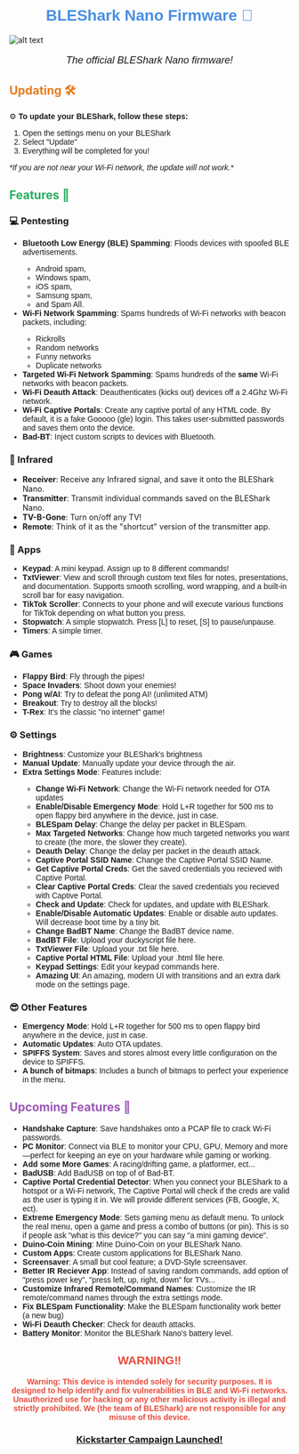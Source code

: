 <h1 align="center" style="color: #4A90E2; font-family: Arial, sans-serif;">
  BLEShark Nano Firmware 📶
</h1>

![alt text](https://github.com/grdashark/BLEShark/blob/main/Images/Alternative%20Angle%20for%20Main%20Image.png?raw=true)

<p align="center" style="font-family: Arial, sans-serif; font-size: 18px;">
 <i> The official BLEShark Nano firmware!</i>
</p>

## <span style="color: #E67E22;">Updating 🛠️</span>

<p style="font-family: Arial, sans-serif;">
  ⚙️ <strong>To update your BLEShark, follow these steps:</strong>
</p>
<ol style="font-family: Arial, sans-serif;">
  <li>Open the settings menu on your BLEShark</li>
  <li>Select "Update"</li>
  <li>Everything will be completed for you!</li>
</ol>
<p style="font-family: Arial, sans-serif; font-style: italic;">
  *If you are not near your Wi-Fi network, the update will not work.*
</p>

## <span style="color: #27AE60;">Features 🚀</span>

<h3><strong>💻 Pentesting</strong></h3>
<ul style="font-family: Arial, sans-serif;">
  <li><strong>Bluetooth Low Energy (BLE) Spamming</strong>: Floods devices with spoofed BLE advertisements.</li>
  <ul style="font-family: Arial, sans-serif;">
    <li>Android spam,</li>
    <li>Windows spam,</li>
    <li>iOS spam,</li>
    <li>Samsung spam,</li>
    <li>and Spam All.</li>
  </ul>
  <li><strong>Wi-Fi Network Spamming</strong>: Spams hundreds of Wi-Fi networks with beacon packets, including:</li>
  <ul style="font-family: Arial, sans-serif;">
    <li>Rickrolls</li>
    <li>Random networks</li>
    <li>Funny networks</li>
    <li>Duplicate networks</li>
  </ul>
  <li><strong>Targeted Wi-Fi Network Spamming</strong>: Spams hundreds of the <strong>same</strong> Wi-Fi networks with beacon packets.</li>
  <li><strong>Wi-Fi Deauth Attack</strong>: Deauthenticates (kicks out) devices off a 2.4Ghz Wi-Fi network.</li>
  <li><strong>Wi-Fi Captive Portals</strong>: Create any captive portal of any HTML code. By default, it is a fake Gooooo (gle) login. This takes user-submitted passwords and saves them onto the device.</li>
  <li><strong>Bad-BT</strong>: Inject custom scripts to devices with Bluetooth.</li>
</ul>
<h3><strong>🚨 Infrared</strong></h3>
  <ul>
    <li><strong>Receiver</strong>: Receive any Infrared signal, and save it onto the BLEShark Nano.</li>
    <li><strong>Transmitter</strong>: Transmit individual commands saved on the BLEShark Nano.</li>
    <li><strong>TV-B-Gone</strong>: Turn on/off any TV!</li>
    <li><strong>Remote</strong>: Think of it as the "shortcut" version of the transmitter app.</li>
  </ul>
<h3><strong>📝 Apps</strong></h3>
<ul style="font-family: Arial, sans-serif;">
  <li><strong>Keypad</strong>: A mini keypad. Assign up to 8 different commands!</li>
  <li><strong>TxtViewer</strong>: View and scroll through custom text files for notes, presentations, and documentation. Supports smooth scrolling, word wrapping, and a built-in scroll bar for easy navigation.</li>
  <li><strong>TikTok Scroller</strong>: Connects to your phone and will execute various functions for TikTok depending on what button you press.</li>
  <li><strong>Stopwatch</strong>: A simple stopwatch. Press [L] to reset, [S] to pause/unpause.</li>
  <li><strong>Timers</strong>: A simple timer.</li>
</ul>
<h3><strong>🎮 Games</strong></h3>
<ul style="font-family: Arial, sans-serif;">
  <li><strong>Flappy Bird</strong>: Fly through the pipes!</li>
  <li><strong>Space Invaders</strong>: Shoot down your enemies!</li>
  <li><strong>Pong w/AI</strong>: Try to defeat the pong AI! (unlimited ATM)</li>
  <li><strong>Breakout</strong>: Try to destroy all the blocks!</li>
  <li><strong>T-Rex</strong>: It's the classic "no internet" game!</li>
</ul>
<h3><strong>⚙️ Settings</strong></h3>
<ul style="font-family: Arial, sans-serif;">
  <li><strong>Brightness</strong>: Customize your BLEShark's brightness</li>
  <li><strong>Manual Update</strong>: Manually update your device through the air.</li>
  <li><strong>Extra Settings Mode</strong>: Features include:</li>
  <ul style="font-family: Arial, sans-serif;">
    <li><strong>Change Wi-Fi Network</strong>: Change the Wi-Fi network needed for OTA updates</li>
    <li><strong>Enable/Disable Emergency Mode</strong>: Hold L+R together for 500 ms to open flappy bird anywhere in the device, just in case.</li>
    <li><strong>BLESpam Delay</strong>: Change the delay per packet in BLESpam.</li>
    <li><strong>Max Targeted Networks</strong>: Change how much targeted networks you want to create (the more, the slower they create).</li>
    <li><strong>Deauth Delay</strong>: Change the delay per packet in the deauth attack.</li>
    <li><strong>Captive Portal SSID Name</strong>: Change the Captive Portal SSID Name.</li>
    <li><strong>Get Captive Portal Creds</strong>: Get the saved credentials you recieved with Captive Portal.</li>
    <li><strong>Clear Captive Portal Creds</strong>: Clear the saved credentials you recieved with Captive Portal.</li>
    <li><strong>Check and Update</strong>: Check for updates, and update with BLEShark.</li>
    <li><strong>Enable/Disable Automatic Updates</strong>: Enable or disable auto updates. Will decrease boot time by a tiny bit.</li>
    <li><strong>Change BadBT Name</strong>: Change the BadBT device name.</li>
    <li><strong>BadBT File</strong>: Upload your duckyscript file here.</li>
    <li><strong>TxtViewer File</strong>: Upload your .txt file here.</li>
    <li><strong>Captive Portal HTML File</strong>: Upload your .html file here.</li>
    <li><strong>Keypad Settings</strong>: Edit your keypad commands here.</li>
    <li><strong>Amazing UI</strong>: An amazing, modern UI with transitions and an extra dark mode on the settings page.</li>
  </ul>
</ul>
<h3><strong>😎 Other Features</strong></h3>
<ul style="font-family: Arial, sans-serif;">
  <li><strong>Emergency Mode</strong>: Hold L+R together for 500 ms to open flappy bird anywhere in the device, just in case.</li>
  <li><strong>Automatic Updates</strong>: Auto OTA updates.</li>
  <li><strong>SPIFFS System</strong>: Saves and stores almost every little configuration on the device to SPIFFS.</li>
  <li><strong>A bunch of bitmaps</strong>: Includes a bunch of bitmaps to perfect your experience in the menu.</li>
</ul>

## <span style="color: #9B59B6;">Upcoming Features 🎉</span>

<ul style="font-family: Arial, sans-serif;">
  <li><strong>Handshake Capture</strong>: Save handshakes onto a PCAP file to crack Wi-Fi passwords.</li>
  <li><strong>PC Monitor</strong>: Connect via BLE to monitor your CPU, GPU, Memory and more—perfect for keeping an eye on your hardware while gaming or working.</li>
  <li><strong>Add some More Games</strong>: A racing/drifting game, a platformer, ect...</li>
  <li><strong>BadUSB</strong>: Add BadUSB on top of of Bad-BT.</li>
  <li><strong>Captive Portal Credential Detector</strong>: When you connect your BLEShark to a hotspot or a Wi-Fi network, The Captive Portal will check if the creds are valid as the user is typing it in. We will provide different services (FB, Google, X, ect).</li>
  <li><strong>Extreme Emergency Mode</strong>: Sets gaming menu as default menu. To unlock the real menu, open a game and press a combo of buttons (or pin). This is so if people ask "what is this device?" you can say "a mini gaming device".</li>
  <li><strong>Duino-Coin Mining</strong>: Mine Duino-Coin on your BLEShark Nano.</li>
  <li><strong>Custom Apps</strong>: Create custom applications for BLEShark Nano.</li>
  <li><strong>Screensaver</strong>: A small but cool feature; a DVD-Style screensaver.</li>
  <li><strong>Better IR Reciever App</strong>: Instead of saving random commands, add option of "press power key", "press left, up, right, down" for TVs...</li>
  <li><strong>Customize Infrared Remote/Command Names</strong>: Customize the IR remote/command names through the extra settings mode.</li>
  <li><strong>Fix BLESpam Functionality</strong>: Make the BLESpam functionality work better (a new bug)</li>
  <li><strong>Wi-Fi Deauth Checker</strong>: Check for deauth attacks.</li>
  <li><strong>Battery Monitor</strong>: Monitor the BLEShark Nano's battery level.</li>
</ul>

<h2 align="center" style="color: #E74C3C; font-family: Arial, sans-serif;">
  WARNING‼️
</h2>
<p align="center" style="color: #E74C3C; font-family: Arial, sans-serif; font-weight: bold;">
  <strong>Warning:</strong> This device is intended solely for security purposes. It is designed to help identify and fix vulnerabilities in BLE and Wi-Fi networks. Unauthorized use for hacking or any other malicious activity is illegal and strictly prohibited. We (the team of BLEShark) are not responsible for any misuse of this device.
</p>

<h3 align="center">
<a href="https://www.kickstarter.com/projects/infishark/bleshark-nano-a-compact-wireless-multi-tool-for-hackers">Kickstarter Campaign Launched!</a>
</h3>

